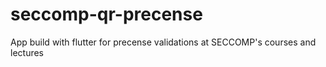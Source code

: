 # seccomp-qr-precense
App build with flutter for precense validations at SECCOMP's courses and lectures
